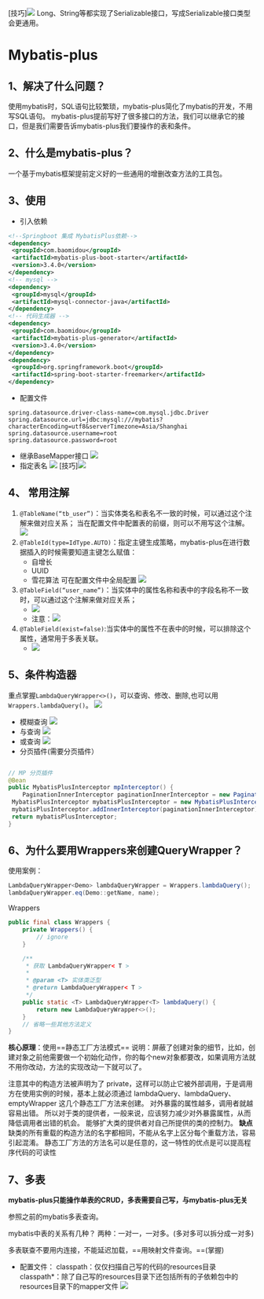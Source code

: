 [技巧]![](img/Pasted%20image%2020211130091122.png)
Long、String等都实现了Serializable接口，写成Serializable接口类型会更通用。

# Mybatis-plus
## 1、解决了什么问题？
使用mybatis时，SQL语句比较繁琐，mybatis-plus简化了mybatis的开发，不用写SQL语句。
mybatis-plus提前写好了很多接口的方法，我们可以继承它的接口，但是我们需要告诉mybatis-plus我们要操作的表和条件。
## 2、什么是mybatis-plus？
一个基于mybatis框架提前定义好的一些通用的增删改查方法的工具包。
## 3、使用
- 引入依赖
```xml
<!--Springboot 集成 MybatisPlus依赖-->  
<dependency>  
 <groupId>com.baomidou</groupId>  
 <artifactId>mybatis-plus-boot-starter</artifactId>  
 <version>3.4.0</version>  
</dependency>  
<!-- mysql -->  
<dependency>  
 <groupId>mysql</groupId>  
 <artifactId>mysql-connector-java</artifactId>  
</dependency>  
<!-- 代码生成器 -->  
<dependency>  
 <groupId>com.baomidou</groupId>  
 <artifactId>mybatis-plus-generator</artifactId>  
 <version>3.4.0</version>  
</dependency>
<dependency>  
 <groupId>org.springframework.boot</groupId>  
 <artifactId>spring-boot-starter-freemarker</artifactId>  
</dependency>
```

- 配置文件
```properties
spring.datasource.driver-class-name=com.mysql.jdbc.Driver  
spring.datasource.url=jdbc:mysql:///mybatis?characterEncoding=utf8&serverTimezone=Asia/Shanghai  
spring.datasource.username=root  
spring.datasource.password=root

```

- 继承BaseMapper接口
![](img/Pasted%20image%2020211130094443.png)
- 指定表名
![](img/Pasted%20image%2020211130094546.png)
[技巧]![](img/Pasted%20image%2020211130095349.png)

## 4、 常用注解
1. ``@TableName(“tb_user”)``：当实体类名和表名不一致的时候，可以通过这个注解来做对应关系；
	当在配置文件中配置表的前缀，则可以不用写这个注解。
	![](img/Pasted%20image%2020211130143423.png)
2. ``@TableId(type=IdType.AUTO)``：指定主键生成策略，mybatis-plus在进行数据插入的时候需要知道主键怎么赋值：
	- 自增长
	- UUID
	- 雪花算法
	可在配置文件中全局配置
	![](img/Pasted%20image%2020211130143449.png)
3. ``@TableField(“user_name”)``：当实体中的属性名称和表中的字段名称不一致时，可以通过这个注解来做对应关系；
	- ![](img/Pasted%20image%2020211130101447.png)
	- 注意：![](img/Pasted%20image%2020211130101815.png)
4. ``@TableField(exist=false)``:当实体中的属性不在表中的时候，可以排除这个属性，通常用于多表关联。 
	- ![](img/Pasted%20image%2020211130101129.png)


## 5、条件构造器
重点掌握``LambdaQueryWrapper<>()``，可以查询、修改、删除,也可以用``Wrappers.lambdaQuery()``。
![](img/Pasted%20image%2020211130103129.png)

- 模糊查询
	 ![](img/Pasted%20image%2020211130110550.png)
- 与查询
	![](img/Pasted%20image%2020211130110817.png)
- 或查询
	![](img/Pasted%20image%2020211130111020.png)
- 分页插件(需要分页插件）
```java

// MP 分页插件  
@Bean  
public MybatisPlusInterceptor mpInterceptor() {  
    PaginationInnerInterceptor paginationInnerInterceptor = new PaginationInnerInterceptor();  
 MybatisPlusInterceptor mybatisPlusInterceptor = new MybatisPlusInterceptor();  
 mybatisPlusInterceptor.addInnerInterceptor(paginationInnerInterceptor);  
 return mybatisPlusInterceptor;  
}
```


## 6、为什么要用Wrappers来创建QueryWrapper？
使用案例：

```java
LambdaQueryWrapper<Demo> lambdaQueryWrapper = Wrappers.lambdaQuery();
lambdaQueryWrapper.eq(Demo::getName, name);
```

Wrappers
```java
public final class Wrappers {
    private Wrappers() {
        // ignore
    }

    /**
     * 获取 LambdaQueryWrapper< T >
     *
     * @param <T> 实体类泛型
     * @return LambdaQueryWrapper< T >
     */
    public static <T> LambdaQueryWrapper<T> lambdaQuery() {
        return new LambdaQueryWrapper<>();
    }
    // 省略一些其他方法定义
}
```

**核心原理**：使用==静态工厂方法模式==
说明：屏蔽了创建对象的细节，比如，创建对象之前他需要做一个初始化动作，你的每个new对象都要改，如果调用方法就不用你改动，方法的实现改动一下就可以了。

注意其中的构造方法被声明为了 private，这样可以防止它被外部调用，于是调用方在使用实例的时候，基本上就必须通过 lambdaQuery、lambdaQuery、emptyWrapper 这几个静态工厂方法来创建。
对外暴露的属性越多，调用者就越容易出错。
所以对于类的提供者，一般来说，应该努力减少对外暴露属性，从而降低调用者出错的机会。
能够扩大类的提供者对自己所提供的类的控制力。
**缺点**
缺类的所有重载的构造方法的名字都相同，不能从名字上区分每个重载方法，容易引起混淆。
静态工厂方法的方法名可以是任意的，这一特性的优点是可以提高程序代码的可读性

## 7、多表
 **mybatis-plus只能操作单表的CRUD，多表需要自己写，与mybatis-plus无关**
 
 参照之前的mybatis多表查询。
 
 mybatis中表的关系有几种？
 两种：一对一，一对多。(多对多可以拆分成一对多)
 
 多表联查不要用内连接，不能延迟加载，==用映射文件查询。==(掌握)
 -  配置文件：
     classpath：仅仅扫描自己写的代码的resources目录
	 classpath*：除了自己写的resources目录下还包括所有的子依赖包中的resources目录下的mapper文件
	![](img/Pasted%20image%2020211130152047.png)